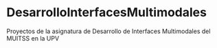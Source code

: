 # DesarrolloInterfacesMultimodales

Proyectos de la asignatura de Desarrollo de Interfaces Multimodales del MUITSS en la UPV
